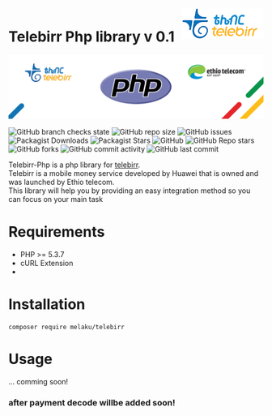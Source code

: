 <a href="https://aimeos.org/">
    <img src="img/telebirrlogo.png" alt="Telebirr" title="Aimeos" align="right" height="60" />
</a>


# Telebirr Php library v 0.1
![](img/telebanner.png)

![GitHub branch checks state](https://img.shields.io/github/checks-status/MelakuDemeke/telebirr-php/main)
![GitHub repo size](https://img.shields.io/github/repo-size/MelakuDemeke/telebirr-php)
![GitHub issues](https://img.shields.io/github/issues/MelakuDemeke/telebirr-php)
![Packagist Downloads](https://img.shields.io/packagist/dt/melaku/telebirr?color=green&logo=packagist&logoColor=white)
![Packagist Stars](https://img.shields.io/packagist/stars/melaku/telebirr?logo=packagist&logoColor=white)
![GitHub](https://img.shields.io/github/license/MelakuDemeke/telebirr-php?style=flat)
![GitHub Repo stars](https://img.shields.io/github/stars/MelakuDemeke/telebirr-php?logo=github&style=flat)
![GitHub forks](https://img.shields.io/github/forks/MelakuDemeke/telebirr-php?logo=github&style=falt)
![GitHub commit activity](https://img.shields.io/github/commit-activity/m/MelakuDemeke/telebirr-php?logo=github)
![GitHub last commit](https://img.shields.io/github/last-commit/MelakuDemeke/telebirr-php)

Telebirr-Php is a php library for [telebirr](https://www.ethiotelecom.et/telebirr/).  
Telebirr is a mobile money service developed by Huawei that is owned and was launched by Ethio telecom.  
This library will help you by providing an easy integration method so you can focus on your main task

# Requirements
- PHP >= 5.3.7
- cURL Extension
- 
# Installation
``` 
composer require melaku/telebirr 
```

# Usage
... comming soon!
### after payment decode willbe added soon!
